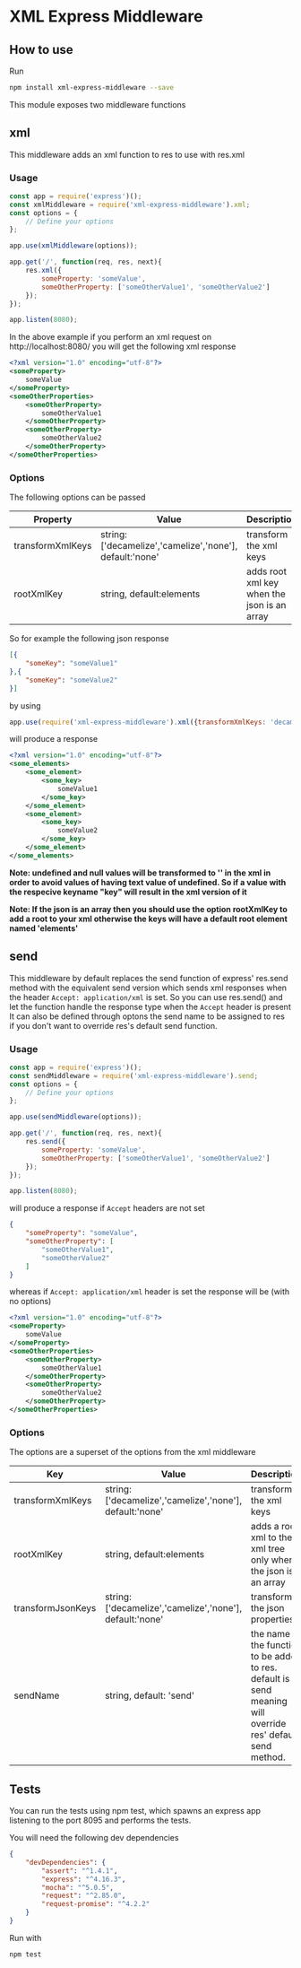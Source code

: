 # XML Express Middleware

## How to use
Run
```bash
npm install xml-express-middleware --save
```

This module exposes two middleware functions

## xml
This middleware adds an xml function to res to use with res.xml

### Usage
```javascript
const app = require('express')();
const xmlMiddleware = require('xml-express-middleware').xml;
const options = {
    // Define your options
};

app.use(xmlMiddleware(options));

app.get('/', function(req, res, next){
    res.xml({
        someProperty: 'someValue',
        someOtherProperty: ['someOtherValue1', 'someOtherValue2']
    });
});

app.listen(8080);
```

In the above example if you perform an xml request on http://localhost:8080/ you will get the following xml response
```xml
<?xml version="1.0" encoding="utf-8"?>
<someProperty>
    someValue
</someProperty>
<someOtherProperties>
    <someOtherProperty>
        someOtherValue1
    </someOtherProperty>
    <someOtherProperty>
        someOtherValue2
    </someOtherProperty>
</someOtherProperties>
```

### Options
The following options can be passed

Property | Value | Description
--- | --- | ---
transformXmlKeys | string:['decamelize','camelize','none'], default:'none' | transform the xml keys 
rootXmlKey | string, default:elements | adds root xml key when the json is an array

So for example the following json response
```json
[{
    "someKey": "someValue1"
},{
    "someKey": "someValue2"
}]
```
by using
```javascript
app.use(require('xml-express-middleware').xml({transformXmlKeys: 'decamelize', rootXmlKey: 'someElement'}))
```
will produce a response
```xml
<?xml version="1.0" encoding="utf-8"?>
<some_elements>
    <some_element>
        <some_key>
            someValue1
        </some_key>
    </some_element>
    <some_element>
        <some_key>
            someValue2
        </some_key>
    </some_element>
</some_elements>
```

**Note: undefined and null values will be transformed to '' in the xml in order to avoid values of having text value of undefined. So if a value with the respecive keyname "key" will result in the <key/> xml version of it**

**Note: If the json is an array then you should use the option rootXmlKey to add a root to your xml otherwise the keys will have a default root element named 'elements'**

## send
This middleware by default replaces the send function of express' res.send method with the equivalent send version which sends xml responses
when the header `Accept: application/xml` is set. So you can use res.send() and let the function handle the response type when the `Accept` header is present
It can also be defined through optons the send name to be assigned to res if you don't want to override res's default send function.

### Usage
```javascript
const app = require('express')();
const sendMiddleware = require('xml-express-middleware').send;
const options = {
    // Define your options
};

app.use(sendMiddleware(options));

app.get('/', function(req, res, next){
    res.send({
        someProperty: 'someValue',
        someOtherProperty: ['someOtherValue1', 'someOtherValue2']
    });
});

app.listen(8080);
```
will produce a response if `Accept` headers are not set
```json
{
    "someProperty": "someValue",
    "someOtherProperty": [
        "someOtherValue1",
        "someOtherValue2"
    ]
}
```

whereas if `Accept: application/xml` header is set the response will be (with no options)
```xml
<?xml version="1.0" encoding="utf-8"?>
<someProperty>
    someValue
</someProperty>
<someOtherProperties>
    <someOtherProperty>
        someOtherValue1
    </someOtherProperty>
    <someOtherProperty>
        someOtherValue2
    </someOtherProperty>
</someOtherProperties>
```

### Options
The options are a superset of the options from the xml middleware

Key | Value | Description
--- | --- | ---
transformXmlKeys | string:['decamelize','camelize','none'], default:'none' | transform the xml keys
rootXmlKey | string, default:elements | adds a root xml to the xml tree only when the json is an array
transformJsonKeys | string:['decamelize','camelize','none'], default:'none' | transform the json properties
sendName | string, default: 'send' | the name of the function to be added to res. default is send meaning will override res' default send method.

## Tests
You can run the tests using npm test, which spawns an express app listening to the port 8095 and performs the tests.

You will need the following dev dependencies
```json
{
    "devDependencies": {
        "assert": "^1.4.1",
        "express": "^4.16.3",
        "mocha": "^5.0.5",
        "request": "^2.85.0",
        "request-promise": "^4.2.2"
    }
}
```
Run with
```bash
npm test
```
